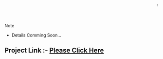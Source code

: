 
<marquee><h1>Welcome</h1>
</marquee>
> [!NOTE]
>-  Details Comming Soon...

## Project Link :-  [Please Click Here](https://splendorous-yeot-36b343.netlify.app/#services)

